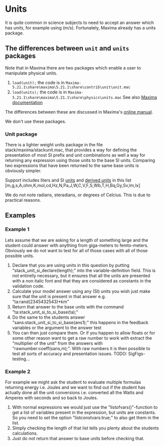# Units

It is quite common in science subjects to need to accept an answer which has _units_,
for example using \(m/s\).  Fortunately, Maxima already has a units package.

## The differences between `unit` and `units` packages  ##

Note that in Maxima there are two packages which enable a user to manipulate physical units.

1. `load(unit);` the code is in `Maxima-5.21.1\share\maxima\5.21.1\share\contrib\unit\unit.mac`
2. `load(units);` the code is in `Maxima-5.21.1\share\maxima\5.21.1\share\physics\units.mac`  See also [Maxima documentation](http://maxima.sourceforge.net/docs/manual/en/maxima_76.html#SEC319)

The differences between these are discussed in Maxima's
[online manual](http://maxima.sourceforge.net/docs/manual/en/maxima_76.html#SEC321).

We don't use these packages.

### Unit package ###

There is a lighter weight units package in the file stack/maxima/stackunit.mac, that
provides a way for defining the presentation of most SI prefix and unit combinations
as well a way for returning any expression using those units to the base SI units.
Comparing two expressions that have been returned to the same base units is obviously simpler.

Support includes liters and SI [units](https://en.wikipedia.org/wiki/International_System_of_Units#Base_units) and [derived units](https://en.wikipedia.org/wiki/International_System_of_Units#Derived_units) in this list [m,g,s,A,ohm,K,mol,cd,Hz,N,Pa,J,W,C,V,F,S,Wb,T,H,Bq,Gy,Sv,lm,lx]


We do not note radians, steradians, or degrees of Celcius. This is due to practical reasons.

## Examples  ##

### Example 1  ###

Lets assume that we are asking for a length of something large and the student could answer
with anything from giga-meters to femto-meters. Obviously we do not want to test for all of
those cases with all of those possible units.

 1. Declare that you are using units in this question by putting "stack_unit_si_declare(length);"
    into the variable-definition field. This is not entirelly necessary, but it ensures that all
    the units are presented with a non italic font and that they are considered as constants in
    the validation code.
 2. Calculate your model answer using any (SI) units you wish just make sure that the unit is
    present in that answer e.g. "ta:rand(2345432543)*km"
 3. Return that answer to the base units with the command "ta:stack_unit_si_to_si_base(ta);"
 4. Do the same to the students answer "sans:stack_unit_si_to_si_base(ans1);" this happens
    in the feedback variables or the argument to the answer test
 5. You can then just compare them. Or if you happen to allow floats or for some other reason
    want to get a raw number to work with extract the "multiplier of the unit" from the answers
    with "rawnumber:coeff(sans,m);". With raw numbers it is then possible to test all sorts of
    accuracy and presentation issues. TODO: SigFigs-testing...


### Example 2 ###

For example we might ask the student to evaluate multiple formulas returning energy i.e. Joules
and we want to find out if the student has actually done all the unit conversions i.e. converted
all the Watts and Amperes with seconds and so back to Joules.

 1. With normal expressions we would just use the "listofvars()"-function to get a list of variables
    present in the expression, but units are constants. So you need to set the option
    "listconstvars:true;" to also get them in the list.
 2. Simply checking the length of that list tells you plenty about the students calculations.
 3. Just do not return that answer to base units before checking that.
